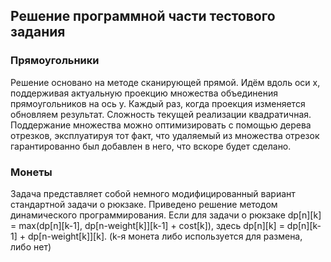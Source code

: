 ## Решение программной части тестового задания

### Прямоугольники
Решение основано на методе сканирующей прямой. Идём вдоль оси х, поддерживая
актуальную проекцию множества объединения прямоугольников на ось y. Каждый раз,
когда проекция изменяется обновляем результат. Сложность текущей реализации
квадратичная. Поддержание множества можно оптимизировать с помощью дерева
отрезков, эксплуатируя тот факт, что удаляемый из множества отрезок гарантированно 
был добавлен в него, что вскоре будет сделано.

### Монеты
Задача представляет собой немного модифицированный вариант стандартной 
задачи о рюкзаке. Приведено решение методом динамического программирования.
Если для задачи о рюкзаке dp[n][k] = max(dp[n][k-1], dp[n-weight[k]][k-1] +
cost[k]), здесь dp[n][k] = dp[n][k-1] + dp[n-weight[k]][k]. 
(k-я монета либо используется для размена, либо нет)